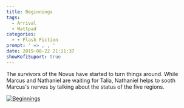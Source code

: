 ```yaml
---
title: Beginnings
tags:
  - Arrival
  - Wattpad
categories:
  - - Flash Fiction
prompt: ' => , , '
date: 2019-08-22 21:21:37
showKofiSuport: true
---
```


The survivors of the Novus have started to turn things around.  While Marcus and Nathaniel are waiting for Talia, Nathaniel helps to sooth Marcus's nerves by talking about the status of the five regions.<!-- more -->

<div class="center">

[![Beginnings](/images/covers/arrival.png "Beginnings")](https://www.wattpad.com/765533740-arrival-beginnings)

</div>